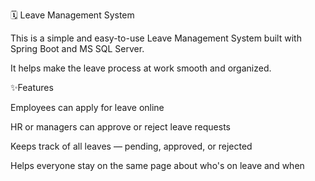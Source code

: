 🗓️ Leave Management System

This is a simple and easy-to-use Leave Management System built with Spring Boot and MS SQL Server.

It helps make the leave process at work smooth and organized.

✨Features

Employees can apply for leave online

HR or managers can approve or reject leave requests

Keeps track of all leaves — pending, approved, or rejected

Helps everyone stay on the same page about who's on leave and when
